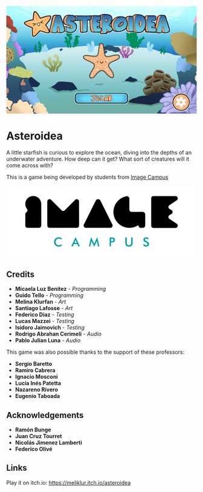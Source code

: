 <p align="center">
  <a href="https://meliklur.itch.io/asteroidea">
	<img src="logo.png" alt="Asteroidea"/>
  </a> 
</p>

# Asteroidea

A little starfish is curious to explore the ocean, diving into the depths of an underwater adventure. How deep can it get? What sort of creatures will it come across with?

This is a game being developed by students from <a href="https://www.imagecampus.edu.ar/">Image Campus</a>

<p align="center">
  <a href="https://www.imagecampus.edu.ar/">
    <img src="logo-image-campus.png" alt="Image Campus"/>
  </a> 
</p>


## Credits

- **Micaela Luz Benitez** - *Programming*
- **Guido Tello** - *Programming*
- **Melina Klurfan** - *Art*
- **Santiago Lafosse** - *Art*
- **Federico Diaz** - *Testing*
- **Lucas Mazzei** - *Testing*
- **Isidoro Jaimovich** - *Testing*
- **Rodrigo Abrahan Cerimeli** - *Audio*
- **Pablo Julian Luna** - *Audio*

This game was also possible thanks to the support of these professors:

- **Sergio Baretto**
- **Ramiro Cabrera**
- **Ignacio Mosconi**
- **Lucía Inés Patetta**
- **Nazareno Rivero**
- **Eugenio Taboada**

## Acknowledgements

- **Ramón Bunge**
- **Juan Cruz Tourret**
- **Nicolás Jimenez Lamberti**
- **Federico Olivé**

## Links

Play it on itch.io: https://meliklur.itch.io/asteroidea
